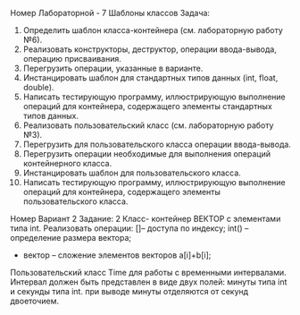 Номер Лабораторной - 7
Шаблоны классов
Задача:
1.	Определить шаблон класса-контейнера (см. лабораторную работу №6).
2.	Реализовать конструкторы, деструктор, операции ввода-вывода, операцию присваивания.
3.	Перегрузить операции, указанные в варианте.
4.	Инстанцировать шаблон для стандартных типов данных (int, float, double).
5.	Написать тестирующую программу, иллюстрирующую выполнение операций для контейнера, содержащего элементы стандартных типов данных.
6.	Реализовать пользовательский класс (см. лабораторную работу №3).
7.	Перегрузить для пользовательского класса операции ввода-вывода.
8.	Перегрузить операции необходимые для выполнения операций контейнерного класса.
9.	Инстанцировать шаблон для пользовательского класса.
10.	Написать тестирующую программу, иллюстрирующую выполнение операций для контейнера, содержащего элементы пользовательского класса.



Номер Вариант 2
Задание: 2
Класс- контейнер ВЕКТОР с элементами типа int. Реализовать операции:
[]– доступа по индексу;
int() – определение размера вектора;
+ вектор – сложение элементов векторов a[i]+b[i];

Пользовательский класс Time для работы с временными интервалами. Интервал должен быть представлен в виде двух полей: минуты типа int и секунды типа int. при выводе минуты отделяются от секунд двоеточием.

